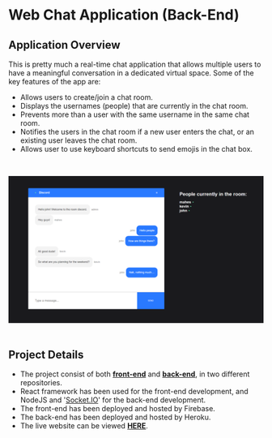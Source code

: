 # Web Chat Application (Back-End)

## Application Overview
This is pretty much a real-time chat application that allows multiple users to have a meaningful conversation in a dedicated virtual space. Some of the key features of the app are:

 - Allows users to create/join a chat room.
 - Displays the usernames (people) that are currently in the chat room.
 - Prevents more than a user with the same username in the same chat room.
 - Notifies the users in the chat room if a new user enters the chat, or an existing user leaves the chat room.
 - Allows user to use keyboard shortcuts to send emojis in the chat box.
<br />

![User Interface](https://github.com/maheswarha/web-chat-app-front-end/blob/master/Web%20Chat%20Application%20User%20Interface.PNG)
<br />
<br />

## Project Details

 - The project consist of both **[front-end](https://github.com/maheswarha/web-chat-app-front-end/)** and **[back-end](https://github.com/maheswarha/web-chat-app-back-end)**, in two different repositories.
 - React framework has been used for the front-end development, and NodeJS and '[Socket.IO](https://socket.io/)' for the back-end development.
 - The front-end has been deployed and hosted by Firebase.
 - The back-end has been deployed and hosted by Heroku.
 - The live website can be viewed **[HERE](https://web-chat-app-311dd.web.app/)**.
